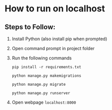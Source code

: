 # How to run on localhost

## Steps to Follow:
1. Install Python (also install pip when prompted)
2. Open command prompt in project folder
3. Run the following commands

    `pip install -r requirements.txt`

    `python manage.py makemigrations`

    `python manage.py migrate`
    
    `python manage.py runserver`
4. Open webpage `localhost:8000`